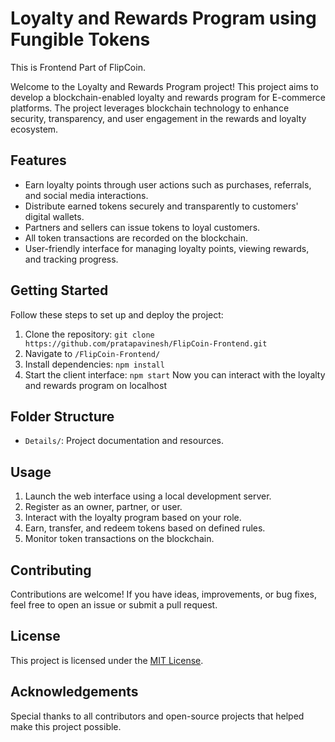 # Loyalty and Rewards Program using Fungible Tokens
This is Frontend Part of FlipCoin.

Welcome to the Loyalty and Rewards Program project! This project aims to develop a blockchain-enabled loyalty and rewards program for E-commerce platforms. The project leverages blockchain technology to enhance security, transparency, and user engagement in the rewards and loyalty ecosystem.

## Features

- Earn loyalty points through user actions such as purchases, referrals, and social media interactions.
- Distribute earned tokens securely and transparently to customers' digital wallets.
- Partners and sellers can issue tokens to loyal customers.
- All token transactions are recorded on the blockchain.
- User-friendly interface for managing loyalty points, viewing rewards, and tracking progress.

## Getting Started

Follow these steps to set up and deploy the project:

1. Clone the repository: `git clone https://github.com/pratapavinesh/FlipCoin-Frontend.git`
2. Navigate to `/FlipCoin-Frontend/`
3. Install dependencies: `npm install`
4. Start the client interface: `npm start`
Now you can interact with the loyalty and rewards program on localhost

## Folder Structure

- `Details/`: Project documentation and resources.

## Usage

1. Launch the web interface using a local development server.
2. Register as an owner, partner, or user.
3. Interact with the loyalty program based on your role.
4. Earn, transfer, and redeem tokens based on defined rules.
5. Monitor token transactions on the blockchain.

## Contributing

Contributions are welcome! If you have ideas, improvements, or bug fixes, feel free to open an issue or submit a pull request.

## License

This project is licensed under the [MIT License](LICENSE).

## Acknowledgements

Special thanks to all contributors and open-source projects that helped make this project possible.

